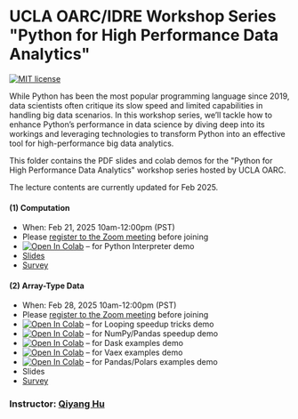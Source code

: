 # UCLA OARC/IDRE Workshop Series "Python for High Performance Data Analytics"

[![MIT license](https://img.shields.io/badge/License-MIT-blue.svg)](https://huqy.github.io/HighPerfDataSciPython/LICENSE.md)

While Python has been the most popular programming language since 2019, data scientists often critique its slow speed and limited capabilities in handling big data scenarios. In this workshop series, we’ll tackle how to enhance Python’s performance in data science by diving deep into its workings and leveraging technologies to transform Python into an effective tool for high-performance big data analytics.

This folder contains the PDF slides and colab demos for the "Python for High Performance Data Analytics" workshop series hosted by UCLA OARC. 

The lecture contents are currently updated for Feb 2025.

#### (1) Computation

 - When: Feb 21, 2025 10am-12:00pm (PST)
 - Please [register to the Zoom meeting](https://ucla.zoom.us/meeting/register/tJAsduGopjIuGdY_Axzz8p-4S0a5GsmaJW0t) before joining
 - [![Open In Colab](https://colab.research.google.com/assets/colab-badge.svg)](http://bit.ly/hpdspy_01) &ndash; for Python Interpreter demo
 - [Slides](https://huqy.github.io/HighPerfDataSciPython/1_interpreter.pdf) 
 - [Survey](https://app.smartsheet.com/b/form/90289a7a99904ef395c7bebbb7c9f212) 


#### (2) Array-Type Data 

 - When: Feb 28, 2025 10am-12:00pm (PST)
 - Please [register to the Zoom meeting](https://ucla.zoom.us/meeting/register/tJMvdO2tqzgvGdOHXgn4alVu04ckveI1ZFif#/registration) before joining
 - [![Open In Colab](https://colab.research.google.com/assets/colab-badge.svg)](http://bit.ly/hpdspy_00) &ndash; for Looping speedup tricks demo
 - [![Open In Colab](https://colab.research.google.com/assets/colab-badge.svg)](http://bit.ly/hpdspy_02) &ndash; for NumPy/Pandas speedup demo
 - [![Open In Colab](https://colab.research.google.com/assets/colab-badge.svg)](http://bit.ly/hpdspy_03) &ndash; for Dask examples demo
 - [![Open In Colab](https://colab.research.google.com/assets/colab-badge.svg)](http://bit.ly/hpdspy_04) &ndash; for Vaex examples demo
 - [![Open In Colab](https://colab.research.google.com/assets/colab-badge.svg)](http://bit.ly/hpdspy_05) &ndash; for Pandas/Polars examples demo
 - Slides
 - [Survey](https://app.smartsheet.com/b/form/90289a7a99904ef395c7bebbb7c9f212)

### Instructor: [Qiyang Hu](https://oarc.ucla.edu/people/profiles/qiyang-hu)
